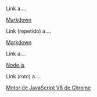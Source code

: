 Link a....

[Markdown](https://es.wikipedia.org/wiki/Markdown)

Link (repetido) a....

[Markdown](https://es.wikipedia.org/wiki/Markdown)

Link a....

[Node.js](https://nodejs.org/)

Link (roto) a....

[Motor de JavaScript V8 de Chrome](https://developers.google.com/v9/)